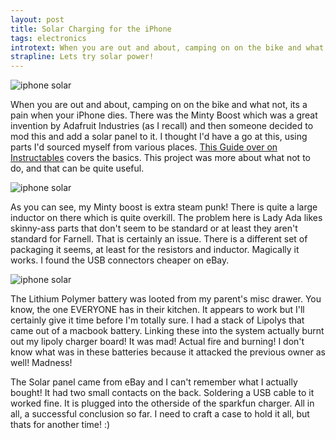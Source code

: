 ```yaml
--- 
layout: post
title: Solar Charging for the iPhone
tags: electronics
introtext: When you are out and about, camping on on the bike and what not, its a pain when your iPhone dies. There was the Minty Boost which was a great invention by Adafruit Industries
strapline: Lets try solar power!
---
```



![iphone solar](http://2.bp.blogspot.com/-CS4KsIa-R-0/TXAOt0DANsI/AAAAAAAAAx0/Evi4Owg5zsU/s320/DSC_0020.JPG)


When you are out and about, camping on on the bike and what not, its a pain when your iPhone dies. There was the Minty Boost which was a great invention by Adafruit Industries (as I recall) and then someone decided to mod this and add a solar panel to it. I thought I'd have a go at this, using parts I'd sourced myself from various places. <a href="http://www.instructables.com/id/How-to-make-a-solar-iPodiPhone-charger-aka-Might/">This Guide over on Instructables</a> covers the basics. This project was more about what not to do, and that can be quite useful.


![iphone solar](http://4.bp.blogspot.com/-XhgVs4HCbEo/TXAPObjgVJI/AAAAAAAAAx8/zU1Q57pLg1M/s320/DSC_0022.JPG)


As you can see, my Minty boost is extra steam punk! There is quite a large inductor on there which is quite overkill. The problem here is Lady Ada likes skinny-ass parts that don't seem to be standard or at least they aren't standard for Farnell. That is certainly an issue. There is a different set of packaging it seems, at least for the resistors and inductor. Magically it works. I found the USB connectors cheaper on eBay.



![iphone solar](http://3.bp.blogspot.com/-IUoBv98s0fQ/TXAQwB7U1dI/AAAAAAAAAyE/zM1qVLLYpkQ/s320/DSC_0024.JPG)


The Lithium Polymer battery was looted from my parent's misc drawer. You know, the one EVERYONE has in their kitchen. It appears to work but I'll certainly give it time before I'm totally sure. I had a stack of Lipolys that came out of a macbook battery. Linking these into the system actually burnt out my lipoly charger board! It was mad! Actual fire and burning! I don't know what was in these batteries because it attacked the previous owner as well! Madness!


The Solar panel came from eBay and I can't remember what I actually bought! It had two small contacts on the back. Soldering a USB cable to it worked fine. It is plugged into the otherside of the sparkfun charger. All in all, a successful conclusion so far. I need to craft a case to hold it all, but thats for another time! :)
